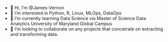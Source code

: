 - 👋 Hi, I’m @James-Vernon
- 👀 I’m interested in Python, R, Linux, MLOps, DataOps
- 🌱 I’m currently learning Data Science via Master of Science Data Analytics University of Maryland Global Campus
- 💞️ I’m looking to collaborate on any projects that concetrate on extracting and transforming data.

<!---
James-Vernon/James-Vernon is a ✨ special ✨ repository because its `README.md` (this file) appears on your GitHub profile.
You can click the Preview link to take a look at your changes.
--->
